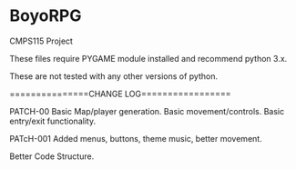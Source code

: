 # BoyoRPG
CMPS115 Project

These files require PYGAME module installed and recommend python 3.x. 

These are not tested with any other versions of python. 

===============CHANGE LOG=================

PATCH-00
Basic Map/player generation. Basic movement/controls. Basic entry/exit functionality.

PATcH-001
Added menus, buttons, theme music, better movement. 

Better Code Structure.
